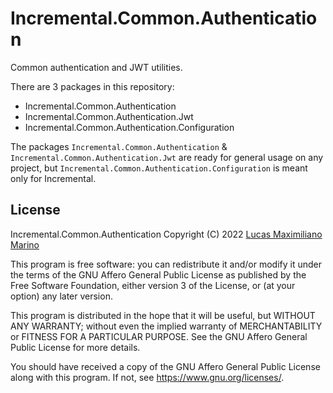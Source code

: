 # Incremental.Common.Authentication

Common authentication and JWT utilities.

There are 3 packages in this repository:

- Incremental.Common.Authentication
- Incremental.Common.Authentication.Jwt
- Incremental.Common.Authentication.Configuration

The packages `Incremental.Common.Authentication` & `Incremental.Common.Authentication.Jwt` are ready for general usage on any project, but `Incremental.Common.Authentication.Configuration` is meant only for Incremental.

## License

Incremental.Common.Authentication
Copyright (C) 2022  [Lucas Maximiliano Marino](https://lucasmarino.me)

This program is free software: you can redistribute it and/or modify
it under the terms of the GNU Affero General Public License as published
by the Free Software Foundation, either version 3 of the License, or
(at your option) any later version.

This program is distributed in the hope that it will be useful,
but WITHOUT ANY WARRANTY; without even the implied warranty of
MERCHANTABILITY or FITNESS FOR A PARTICULAR PURPOSE.  See the
GNU Affero General Public License for more details.

You should have received a copy of the GNU Affero General Public License
along with this program.  If not, see <https://www.gnu.org/licenses/>.
